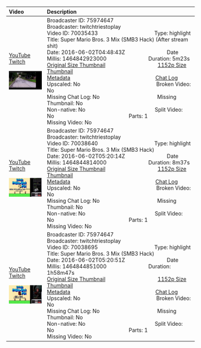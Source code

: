 |Video|Description|
|:---|:---|
|[YouTube](https://www.youtube.com/)<br>[Twitch](https://www.twitch.tv/videos/70035433)<br><br>[<img src="../../../../../75974647/videos/thumbnails_1152p/2016/6/1464842923000_2016_06_02T04_48_43Z_75974647_70035433_videos_thumbnails_1152p_thumb70035433-2048x1152.jpg" width="200">](https://www.youtube.com/)|Broadcaster ID: 75974647          Broadcaster: twitchtriestoplay<br>Video ID: 70035433             Type: highlight<br>Title: Super Mario Bros. 3 Mix (SMB3 Hack) (After stream shit)<br>Date: 2016-06-02T04:48:43Z        Date Millis: 1464842923000        Duration: 5m23s<br>[Original Size Thumbnail](../../../../../75974647/videos/thumbnails_orig/2016/6/1464842923000_2016_06_02T04_48_43Z_75974647_70035433_videos_thumbnails_orig_thumb70035433-0x0.jpg)          [1152p Size Thumbnail](../../../../../75974647/videos/thumbnails_1152p/2016/6/1464842923000_2016_06_02T04_48_43Z_75974647_70035433_videos_thumbnails_1152p_thumb70035433-2048x1152.jpg)<br>[Metadata](../../../../../75974647/videos/metadata/2016/6/1464842923000_2016_06_02T04_48_43Z_75974647_70035433_video_metadata.json)                 [Chat Log](../../../../../75974647/videos/chatlogs/2016/6/2016-06-02T04_48_43Z_75974647_70035433_chat.json)<br>Upscaled: No                Broken Video: No<br>Missing Chat Log: No           Missing Thumbnail: No<br>Non-native: No              Split Video: No               Parts: 1<br>Missing Video: No
|[YouTube](https://www.youtube.com/)<br>[Twitch](https://www.twitch.tv/videos/70038640)<br><br>[<img src="../../../../../75974647/videos/thumbnails_1152p/2016/6/1464844814000_2016_06_02T05_20_14Z_75974647_70038640_videos_thumbnails_1152p_thumb70038640-2048x1152.jpg" width="200">](https://www.youtube.com/)|Broadcaster ID: 75974647          Broadcaster: twitchtriestoplay<br>Video ID: 70038640             Type: highlight<br>Title: Super Mario Bros. 3 Mix (SMB3 Hack)<br>Date: 2016-06-02T05:20:14Z        Date Millis: 1464844814000        Duration: 8m37s<br>[Original Size Thumbnail](../../../../../75974647/videos/thumbnails_orig/2016/6/1464844814000_2016_06_02T05_20_14Z_75974647_70038640_videos_thumbnails_orig_thumb70038640-0x0.jpg)          [1152p Size Thumbnail](../../../../../75974647/videos/thumbnails_1152p/2016/6/1464844814000_2016_06_02T05_20_14Z_75974647_70038640_videos_thumbnails_1152p_thumb70038640-2048x1152.jpg)<br>[Metadata](../../../../../75974647/videos/metadata/2016/6/1464844814000_2016_06_02T05_20_14Z_75974647_70038640_video_metadata.json)                 [Chat Log](../../../../../75974647/videos/chatlogs/2016/6/2016-06-02T05_20_14Z_75974647_70038640_chat.json)<br>Upscaled: No                Broken Video: No<br>Missing Chat Log: No           Missing Thumbnail: No<br>Non-native: No              Split Video: No               Parts: 1<br>Missing Video: No
|[YouTube](https://www.youtube.com/)<br>[Twitch](https://www.twitch.tv/videos/70038695)<br><br>[<img src="../../../../../75974647/videos/thumbnails_1152p/2016/6/1464844851000_2016_06_02T05_20_51Z_75974647_70038695_videos_thumbnails_1152p_thumb70038695-2048x1152.jpg" width="200">](https://www.youtube.com/)|Broadcaster ID: 75974647          Broadcaster: twitchtriestoplay<br>Video ID: 70038695             Type: highlight<br>Title: Super Mario Bros. 3 Mix (SMB3 Hack)<br>Date: 2016-06-02T05:20:51Z        Date Millis: 1464844851000        Duration: 1h58m47s<br>[Original Size Thumbnail](../../../../../75974647/videos/thumbnails_orig/2016/6/1464844851000_2016_06_02T05_20_51Z_75974647_70038695_videos_thumbnails_orig_thumb70038695-0x0.jpg)          [1152p Size Thumbnail](../../../../../75974647/videos/thumbnails_1152p/2016/6/1464844851000_2016_06_02T05_20_51Z_75974647_70038695_videos_thumbnails_1152p_thumb70038695-2048x1152.jpg)<br>[Metadata](../../../../../75974647/videos/metadata/2016/6/1464844851000_2016_06_02T05_20_51Z_75974647_70038695_video_metadata.json)                 [Chat Log](../../../../../75974647/videos/chatlogs/2016/6/2016-06-02T05_20_51Z_75974647_70038695_chat.json)<br>Upscaled: No                Broken Video: No<br>Missing Chat Log: No           Missing Thumbnail: No<br>Non-native: No              Split Video: No               Parts: 1<br>Missing Video: No
